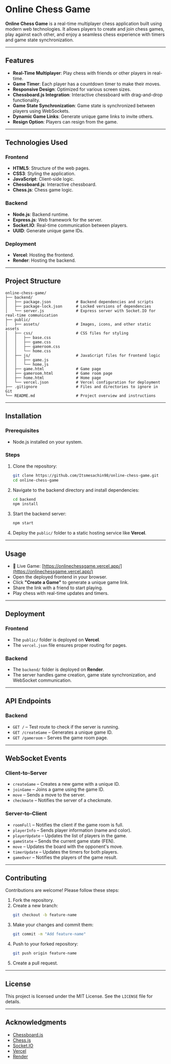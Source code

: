 # Online Chess Game

**Online Chess Game** is a real-time multiplayer chess application built using modern web technologies. It allows players to create and join chess games, play against each other, and enjoy a seamless chess experience with timers and game state synchronization.

---

## Features

-   **Real-Time Multiplayer**: Play chess with friends or other players in real-time.
-   **Game Timer**: Each player has a countdown timer to make their moves.
-   **Responsive Design**: Optimized for various screen sizes.
-   **Chessboard.js Integration**: Interactive chessboard with drag-and-drop functionality.
-   **Game State Synchronization**: Game state is synchronized between players using WebSockets.
-   **Dynamic Game Links**: Generate unique game links to invite others.
-   **Resign Option**: Players can resign from the game.

---

## Technologies Used

### Frontend

-   **HTML5**: Structure of the web pages.
-   **CSS3**: Styling the application.
-   **JavaScript**: Client-side logic.
-   **Chessboard.js**: Interactive chessboard.
-   **Chess.js**: Chess game logic.

### Backend

-   **Node.js**: Backend runtime.
-   **Express.js**: Web framework for the server.
-   **Socket.IO**: Real-time communication between players.
-   **UUID**: Generate unique game IDs.

### Deployment

-   **Vercel**: Hosting the frontend.
-   **Render**: Hosting the backend.

---

## Project Structure

```
online-chess-game/
├── backend/
│   ├── package.json           # Backend dependencies and scripts
│   ├── package-lock.json      # Locked versions of dependencies
│   └── server.js              # Express server with Socket.IO for real-time communication
├── public/
│   ├── assets/                # Images, icons, and other static assets
│   ├── css/                   # CSS files for styling
│   │   ├── base.css
│   │   ├── game.css
│   │   ├── gameroom.css
│   │   └── home.css
│   ├── js/                    # JavaScript files for frontend logic
│   │   ├── game.js
│   │   └── home.js
│   ├── game.html              # Game page
│   ├── gameroom.html          # Game room page
│   ├── home.html              # Home page
│   └── vercel.json            # Vercel configuration for deployment
├── .gitignore                 # Files and directories to ignore in Git
└── README.md                  # Project overview and instructions
```

---

## Installation

### Prerequisites

-   Node.js installed on your system.

### Steps

1. Clone the repository:

    ```bash
    git clone https://github.com/Itsmesachin98/online-chess-game.git
    cd online-chess-game
    ```

2. Navigate to the backend directory and install dependencies:

    ```bash
    cd backend
    npm install
    ```

3. Start the backend server:

    ```bash
    npm start
    ```

4. Deploy the `public/` folder to a static hosting service like **Vercel**.

---

## Usage

-   🔗 Live Game: [https://onlinechessgame.vercel.app/](https://onlinechessgame.vercel.app/)
-   Open the deployed frontend in your browser.
-   Click **"Create a Game"** to generate a unique game link.
-   Share the link with a friend to start playing.
-   Play chess with real-time updates and timers.

---

## Deployment

### Frontend

-   The `public/` folder is deployed on **Vercel**.
-   The `vercel.json` file ensures proper routing for pages.

### Backend

-   The `backend/` folder is deployed on **Render**.
-   The server handles game creation, game state synchronization, and WebSocket communication.

---

## API Endpoints

### Backend

-   `GET /` – Test route to check if the server is running.
-   `GET /createGame` – Generates a unique game ID.
-   `GET /gameroom` – Serves the game room page.

---

## WebSocket Events

### Client-to-Server

-   `createGame` – Creates a new game with a unique ID.
-   `joinGame` – Joins a game using the game ID.
-   `move` – Sends a move to the server.
-   `checkmate` – Notifies the server of a checkmate.

### Server-to-Client

-   `roomFull` – Notifies the client if the game room is full.
-   `playerInfo` – Sends player information (name and color).
-   `playerUpdate` – Updates the list of players in the game.
-   `gameState` – Sends the current game state (FEN).
-   `move` – Updates the board with the opponent's move.
-   `timerUpdate` – Updates the timers for both players.
-   `gameOver` – Notifies the players of the game result.

---

## Contributing

Contributions are welcome! Please follow these steps:

1. Fork the repository.
2. Create a new branch:
    ```bash
    git checkout -b feature-name
    ```
3. Make your changes and commit them:
    ```bash
    git commit -m "Add feature-name"
    ```
4. Push to your forked repository:
    ```bash
    git push origin feature-name
    ```
5. Create a pull request.

---

## License

This project is licensed under the MIT License. See the `LICENSE` file for details.

---

## Acknowledgments

-   [Chessboard.js](https://chessboardjs.com/)
-   [Chess.js](https://github.com/jhlywa/chess.js)
-   [Socket.IO](https://socket.io/)
-   [Vercel](https://vercel.com/)
-   [Render](https://render.com/)
